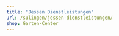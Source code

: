 ```yaml
---
title: "Jessen Dienstleistungen"
url: /sulingen/jessen-dienstleistungen/
shop: Garten-Center
---
```

